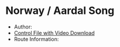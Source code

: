 # Norway / Aardal Song

  * Author: 
  * [Control File with Video Download](NO_Aardal-Song-Control.zip)
  * Route Information: 